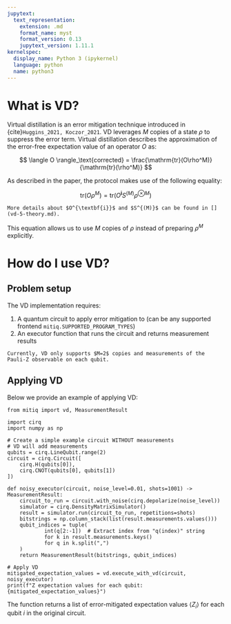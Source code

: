 ```yaml
---
jupytext:
  text_representation:
    extension: .md
    format_name: myst
    format_version: 0.13
    jupytext_version: 1.11.1
kernelspec:
  display_name: Python 3 (ipykernel)
  language: python
  name: python3
---
```


# What is VD?
Virtual distillation is an error mitigation technique introduced in {cite}`Huggins_2021, Koczor_2021`.
VD leverages $M$ copies of a state $\rho$ to suppress the error term.
Virtual distillation describes the approximation of the error-free expectation value of an operator $O$ as:

$$
\langle O \rangle_\text{corrected} = \frac{\mathrm{tr}(O\rho^M)}{\mathrm{tr}(\rho^M)}
$$

As described in the paper, the protocol makes use of the following equality:

$$
\mathrm{tr}(O\rho^M) = \mathrm{tr}(O^{\textbf{i}}S^{(M)}\rho^{\otimes M})
$$

```{tip}
More details about $O^{\textbf{i}}$ and $S^{(M)}$ can be found in [](vd-5-theory.md).
```

This equation allows us to use $M$ copies of $\rho$ instead of preparing $\rho^M$ explicitly.

# How do I use VD?

## Problem setup

The VD implementation requires:

1. A quantum circuit to apply error mitigation to (can be any supported frontend `mitiq.SUPPORTED_PROGRAM_TYPES`)
2. An executor function that runs the circuit and returns measurement results

```{warning}
Currently, VD only supports $M=2$ copies and measurements of the Pauli-Z observable on each qubit.
```

## Applying VD

Below we provide an example of applying VD:

```{code-cell} ipython3
from mitiq import vd, MeasurementResult

import cirq
import numpy as np

# Create a simple example circuit WITHOUT measurements
# VD will add measurements
qubits = cirq.LineQubit.range(2)
circuit = cirq.Circuit([
    cirq.H(qubits[0]),
    cirq.CNOT(qubits[0], qubits[1])
])

def noisy_executor(circuit, noise_level=0.01, shots=1001) -> MeasurementResult:
    circuit_to_run = circuit.with_noise(cirq.depolarize(noise_level))
    simulator = cirq.DensityMatrixSimulator()
    result = simulator.run(circuit_to_run, repetitions=shots)
    bitstrings = np.column_stack(list(result.measurements.values()))
    qubit_indices = tuple(
            int(q[2:-1])  # Extract index from "q(index)" string
            for k in result.measurements.keys()
            for q in k.split(",")
    )
    return MeasurementResult(bitstrings, qubit_indices)

# Apply VD
mitigated_expectation_values = vd.execute_with_vd(circuit, noisy_executor)
print(f"Z expectation values for each qubit: {mitigated_expectation_values}")
```

The function returns a list of error-mitigated expectation values $\langle Z_i \rangle$ for each qubit $i$ in the original circuit.

